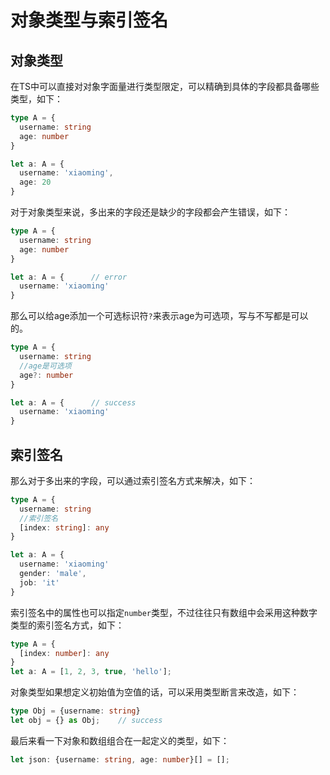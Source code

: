 # 对象类型与索引签名

## 对象类型

在TS中可以直接对对象字面量进行类型限定，可以精确到具体的字段都具备哪些类型，如下：

```typescript
type A = {
  username: string
  age: number
}

let a: A = {
  username: 'xiaoming',
  age: 20
}
```

对于对象类型来说，多出来的字段还是缺少的字段都会产生错误，如下：

```typescript
type A = {
  username: string
  age: number
}

let a: A = {      // error
  username: 'xiaoming'
}
```

那么可以给age添加一个可选标识符`?`来表示age为可选项，写与不写都是可以的。

```typescript
type A = {
  username: string
  //age是可选项 
  age?: number   
}

let a: A = {      // success
  username: 'xiaoming'
}
```

## 索引签名

那么对于多出来的字段，可以通过索引签名方式来解决，如下：

```typescript
type A = {
  username: string
  //索引签名
  [index: string]: any
}

let a: A = {
  username: 'xiaoming'
  gender: 'male',
  job: 'it'
}
```

索引签名中的属性也可以指定`number`类型，不过往往只有数组中会采用这种数字类型的索引签名方式，如下：

```typescript
type A = {
  [index: number]: any   
}
let a: A = [1, 2, 3, true, 'hello'];
```

对象类型如果想定义初始值为空值的话，可以采用类型断言来改造，如下：

```typescript
type Obj = {username: string}
let obj = {} as Obj;    // success
```

最后来看一下对象和数组组合在一起定义的类型，如下：

```typescript
let json: {username: string, age: number}[] = [];
```
